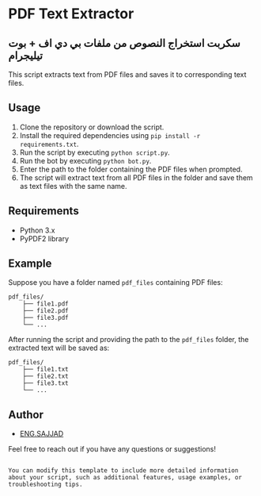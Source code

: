 
# PDF Text Extractor

## سكربت استخراج النصوص من ملفات بي دي اف + بوت تيليجرام 
This script extracts text from PDF files and saves it to corresponding text files.

## Usage

1. Clone the repository or download the script.
2. Install the required dependencies using `pip install -r requirements.txt`.
3. Run the script by executing `python script.py`.
3. Run the bot by executing `python bot.py`.
4. Enter the path to the folder containing the PDF files when prompted.
5. The script will extract text from all PDF files in the folder and save them as text files with the same name.

## Requirements

- Python 3.x
- PyPDF2 library

## Example

Suppose you have a folder named `pdf_files` containing PDF files:

```
pdf_files/
    ├── file1.pdf
    ├── file2.pdf
    ├── file3.pdf
    └── ...
```

After running the script and providing the path to the `pdf_files` folder, the extracted text will be saved as:

```
pdf_files/
    ├── file1.txt
    ├── file2.txt
    ├── file3.txt
    └── ...
```

## Author

- [ENG.SAJJAD](https://t.me/KING_OF_ENG)

Feel free to reach out if you have any questions or suggestions!
```

You can modify this template to include more detailed information about your script, such as additional features, usage examples, or troubleshooting tips.